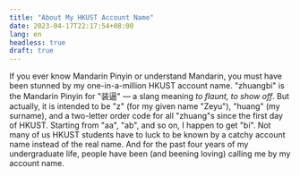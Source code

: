 ```yaml
---
title: "About My HKUST Account Name"
date: 2023-04-17T22:17:54+08:00
lang: en
headless: true
draft: true
---
```


If you ever know Mandarin Pinyin or understand Mandarin,
you must have been stunned by my one-in-a-million HKUST account name.
"zhuangbi" is the Mandarin Pinyin for "装逼" —
a slang meaning *to flaunt, to show off*.
But actually, it is intended to be "z" (for my given name "Zeyu"), "huang" (my surname), and a two-letter order code for all "zhuang"s since the first day of HKUST. Starting from "aa", "ab", and so on, I happen to get "bi". Not many of us HKUST students have to luck to be known by a catchy account name instead of the real name. And for the past four years of my undergraduate life, people have been (and beening loving) calling me by my account name.